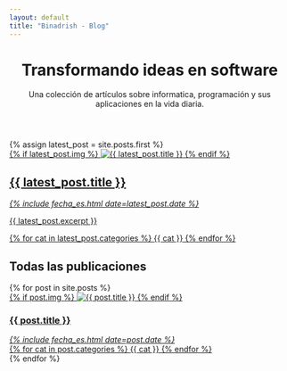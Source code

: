 ```yaml
---
layout: default
title: "Binadrish - Blog"
---
```

<html lang="es">
        <header>
        <h1>Transformando ideas en <span>software</span></h1>
            <p>Una colección de artículos sobre informatica, programación y sus aplicaciones en la vida diaria.</p>
        </header>
        <section class="cover">
            {% assign latest_post = site.posts.first %}
                    <a href="{{ latest_post.url }}" class="cover-link">
                    <div class="cover-img">
                            {% if latest_post.img %}
                                <img src="{{ latest_post.img }}" alt="{{ latest_post.title }}">
                            {% endif %}
                        </div>
                        <div class="cover-info" >
                            <div class="cover-info-head">
                                <div class="cover-info-title">
                                    <h2>{{ latest_post.title }}</h2>
                                </div>
                                <div class="cover-info-date">
                                    <i><span>{% include fecha_es.html date=latest_post.date %}</span></i>
                                </div>
                                <div class="cover-info-description">
                                   <p>
                                   {{ latest_post.excerpt }}
                                   </p> 
                                </div>
                                <div class="cover-info-tag">
                                    {% for cat in latest_post.categories %}
                                        <span class="tag">{{ cat }}</span>
                                    {% endfor %}
                                </div>
                            </div>
                        </div>
                    </a>
        </section> 
        <section class="posts">
            <h1>Todas las publicaciones</h1>
            <p></p>
            <section class="all-posts">
                {% for post in site.posts %}
                    <div class="post-container">
                        <a href="{{ post.url }}" class="post-link">
                        <div class="post-img">
                            {% if post.img %}
                                <img src="{{ post.img }}" alt="{{ post.title }}">
                                {% endif %}  
                            </div>
                            <div class="post-info">
                                <div class="post-info-head">
                                    <div class="post-info-title">
                                        <h3>{{ post.title }}</h3>
                                    </div>
                                    <div class="post-info-date">
                                       <i><span>{% include fecha_es.html date=post.date %}</span></i> 
                                    </div>
                                    <div class="post-info-tag">
                                        {% for cat in post.categories %}
                                            <span class="tag">{{ cat }}</span>
                                        {% endfor %}  
                                    </div>
                                </div>
                            </div>
                        </a>
                    </div>
                {% endfor %}
            </section>
        </section>
